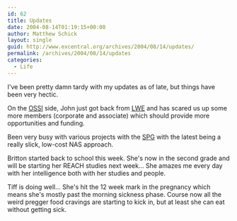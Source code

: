```yaml
---
id: 62
title: Updates
date: 2004-08-14T01:19:15+00:00
author: Matthew Schick
layout: single
guid: http://www.excentral.org/archives/2004/08/14/updates/
permalink: /archives/2004/08/14/updates
categories:
  - Life
---
```

I've been pretty damn tardy with my updates as of late, but things have been very hectic.

On the <a href="http://www.oss-institute.org" target="_parent">OSSI</a> side, John just got back from <a href="http://www.linuxworldexpo.com/live/12/events/12SFO04A" target="_parent">LWE</a> and has scared us up some more members (corporate and associate) which should provide more opportunities and funding.

Been very busy with various projects with the <a href="http://spg.oss-institute.org" target="_parent">SPG</a> with the latest being a really slick, low-cost NAS approach.

Britton started back to school this week.  She's now in the second grade and will be starting her REACH studies next week...  She amazes me every day with her intelligence both with her studies and people.

Tiff is doing well...  She's hit the 12 week mark in the pregnancy which means she's mostly past the morning sickness phase.  Course now all the weird pregger food cravings are starting to kick in, but at least she can eat without getting sick.


